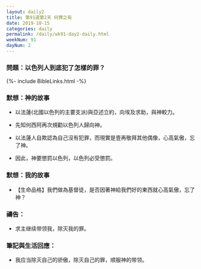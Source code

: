 ```yaml
---
layout: daily2
title: 第91週第2天 何罪之有
date: 2019-10-15
categories: daily
permalink: /daily/wk91-day2-daily.html
weekNum: 91
dayNum: 2
---
```


### 問題：以色列人到底犯了怎樣的罪？

{%- include BibleLinks.html -%}

### 默想：神的故事
+ 以法蓮(北國以色列的主要支派)與亞述立約，向埃及求助，與神較力。

+ 先知何西阿再次規勸以色列人歸向神。

+ 以法蓮人自欺認為自己沒有犯罪，而現實是壹再敬拜其他偶像，心高氣傲，忘了神。

+ 因此，神要懲罰以色列，以色列必受懲罰。


### 默想：我的故事
+ 【生命品格】我們做為基督徒，是否因著神給我們好的東西就心高氣傲，忘了神？

### 禱告：

+ 求主继续带领我，除灭我的罪。

### 筆記與生活回應：

+ 我应当除灭自己的骄傲，除灭自己的罪，顺服神的带领。


